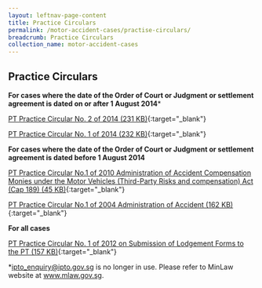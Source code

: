```yaml
---
layout: leftnav-page-content
title: Practice Circulars
permalink: /motor-accident-cases/practise-circulars/
breadcrumb: Practice Circulars
collection_name: motor-accident-cases
---
```


Practice Circulars
---

**For cases where the date of the Order of Court or Judgment or settlement agreement is dated on or after 1 August 2014***<br>

[PT Practice Circular No. 2 of 2014 (231 KB)](/files/PTCircular2of2014MA.pdf){:target="_blank"}

[PT Practice Circular No. 1 of 2014 (232 KB)](/files/PTCircular1of2014MA.pdf){:target="_blank"}

**For cases where the date of the Order of Court or Judgment or settlement agreement is dated before 1 August 2014**<br>

[PT Practice Circular No.1 of 2010 Administration of Accident Compensation Monies under the Motor Vehicles (Third-Party Risks and compensation) Act (Cap 189) (45 KB)](/files/linkclickba47.pdf){:target="_blank"}

[PT Practice Circular No.1 of 2004 Administration of Accident (162 KB)](/files/PracticeCircular1of2004NEW.pdf){:target="_blank"}

**For all cases**<br>

[PT Practice Circular No. 1 of 2012 on Submission of Lodgement Forms to the PT (157 KB)](/files/linkclickc662.pdf){:target="_blank"}

*ipto_enquiry@ipto.gov.sg is no longer in use. Please refer to MinLaw website at www.mlaw.gov.sg.
